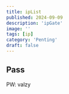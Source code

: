 ```yaml
---
title: ipList
published: 2024-09-09
description: 'ipGate'
image: ''
tags: [ip]
category: 'Penting'
draft: false
---
```

## Pass
PW: valzy
